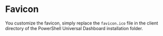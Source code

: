 # Favicon

You customize the favicon, simply replace the `favicon.ico` file in the client directory of the PowerShell Universal Dashboard installation folder. 



